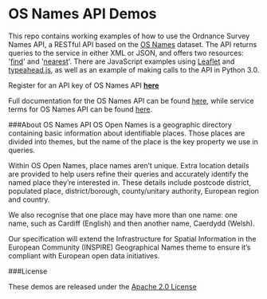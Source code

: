 # OS Names API Demos

This repo contains working examples of how to use the Ordnance Survey Names API, a RESTful API based on the [OS Names](https://developer.os.uk/shop/places-networks/os-names-api.html?___store=apishop_storeview) dataset. The API returns queries to the service in either XML or JSON, and offers two resources: '[find](https://apidocs.os.uk/docs/os-names-find)' and '[nearest](https://apidocs.os.uk/docs/os-names-nearest)'. There are JavaScript examples using [Leaflet](http://leafletjs.com/) and [typeahead.js](https://twitter.github.io/typeahead.js/), as well as an example of making calls to the API in Python 3.0. 

Register for an API key of OS Names API **[here](https://developer.os.uk/shop/places-networks/os-names-api/os-names-free.html)**

Full documentation for the OS Names API can be found [here](https://apidocs.os.uk/docs/os-names-overview), while service terms for OS Names API can be found [here](https://developer.ordnancesurvey.co.uk/sites/default/files/OS_Places_v2-1.pdf).

###About OS Names API
OS Open Names is a geographic directory containing basic information about identifiable places. Those places are divided into themes, but the name of the place is the key property we use in queries.

Within OS Open Names, place names aren’t unique. Extra location details are provided to help users refine their queries and accurately identify the named place they’re interested in. These details include postcode district, populated place, district/borough, county/unitary authority, European region and country.

We also recognise that one place may have more than one name: one name, such as Cardiff (English) and then another name, Caerdydd (Welsh).

Our specification will extend the Infrastructure for Spatial Information in the European Community (INSPIRE) Geographical Names theme to ensure it’s compliant with European open data initiatives.

###License

These demos are released under the [Apache 2.0 License](http://www.apache.org/licenses/LICENSE-2.0.html)

